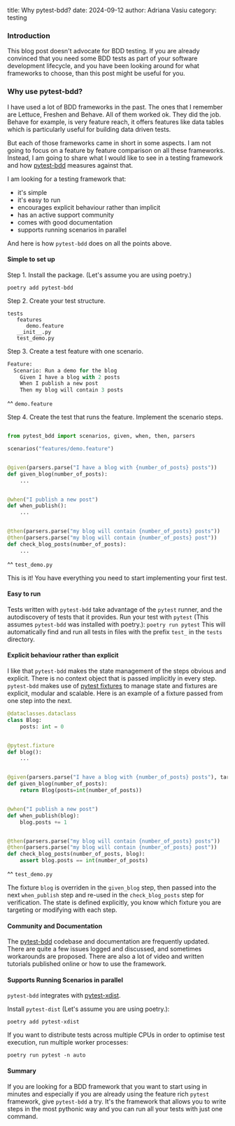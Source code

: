 title: Why pytest-bdd?
date: 2024-09-12
author: Adriana Vasiu
category: testing

### Introduction
This blog post doesn't advocate for BDD testing. If you are already convinced that you need some BDD tests as part of your software development lifecycle, and you have been looking around for what frameworks to choose, than this post might be useful for you.

### Why use pytest-bdd?
I have used a lot of BDD frameworks in the past. The ones that I remember are Lettuce, Freshen and Behave. All of them worked ok. They did the job. 
Behave for example, is very feature reach, it offers features like data tables which is particularly useful for building data driven tests.

But each of those frameworks came in short in some aspects. I am not going to focus on a feature by feature comparison on all these frameworks. 
Instead, I am going to share what I would like to see in a testing framework and how [pytest-bdd](https://pytest-bdd.readthedocs.io/en/stable/) measures against that.

I am looking for a testing framework that:

- it's simple
- it's easy to run
- encourages explicit behaviour rather than implicit
- has an active support community
- comes with good documentation
- supports running scenarios in parallel

And here is how `pytest-bdd` does on all the points above.

#### Simple to set up

Step 1. Install the package. (Let's assume you are using poetry.)
```commandline
poetry add pytest-bdd
```
Step 2. Create your test structure.
```commandline
tests
   features
      demo.feature
   __init__.py
   test_demo.py
```
Step 3. Create a test feature with one scenario.

```python
Feature:
  Scenario: Run a demo for the blog
    Given I have a blog with 2 posts
    When I publish a new post
    Then my blog will contain 3 posts
```

^^ `demo.feature`

Step 4. Create the test that runs the feature. Implement the scenario steps.

```python 

from pytest_bdd import scenarios, given, when, then, parsers

scenarios("features/demo.feature")


@given(parsers.parse("I have a blog with {number_of_posts} posts"))
def given_blog(number_of_posts):
    ...


@when("I publish a new post")
def when_publish():
    ...


@then(parsers.parse("my blog will contain {number_of_posts} posts"))
@then(parsers.parse("my blog will contain {number_of_posts} post"))
def check_blog_posts(number_of_posts):
    ...

```
^^ `test_demo.py`

This is it! You have everything you need to start implementing your first test.

#### Easy to run

Tests written with `pytest-bdd` take advantage of the `pytest` runner, and the autodiscovery of tests that it provides.
Run your test with `pytest` (This assumes `pytest-bdd` was installed with poetry.):
`poetry run pytest`
This will automatically find and run all tests in files with the prefix `test_` in the `tests` directory.

#### Explicit behaviour rather than explicit

I like that `pytest-bdd` makes the state management of the steps obvious and explicit.
There is no context object that is passed implicitly in every step.
`pytest-bdd` makes use of [pytest fixtures](https://docs.pytest.org/en/6.2.x/fixture.html) to manage state and fixtures are explicit, modular and scalable.
Here is an example of a fixture passed from one step into the next.

```python
@dataclasses.dataclass
class Blog:
    posts: int = 0


@pytest.fixture
def blog():
    ...


@given(parsers.parse("I have a blog with {number_of_posts} posts"), target_fixture="blog")
def given_blog(number_of_posts):
    return Blog(posts=int(number_of_posts))


@when("I publish a new post")
def when_publish(blog):
    blog.posts += 1


@then(parsers.parse("my blog will contain {number_of_posts} posts"))
@then(parsers.parse("my blog will contain {number_of_posts} post"))
def check_blog_posts(number_of_posts, blog):
    assert blog.posts == int(number_of_posts)
```
^^ `test_demo.py`

The fixture `blog` is overriden in the `given_blog` step, then passed into the next `when_publish` step and re-used 
in the `check_blog_posts` step for verification.
The state is defined explicitly, you know which fixture you are targeting or modifying with each step.

#### Community and Documentation
The [pytest-bdd](https://github.com/pytest-dev/pytest-bdd) codebase and documentation are frequently updated. 
There are quite a few issues logged and discussed, and sometimes workarounds are proposed. 
There are also a lot of video and written tutorials published online or how to use the framework.

#### Supports Running Scenarios in parallel

`pytest-bdd` integrates with [pytest-xdist](https://pytest-xdist.readthedocs.io/en/stable/).

Install `pytest-dist` (Let's assume you are using poetry.):
```commandline 
poetry add pytest-xdist
```
If you want to distribute tests across multiple CPUs in order to optimise test execution, run multiple worker processes:
```commandline
poetry run pytest -n auto
```

#### Summary
If you are looking for a BDD framework that you want to start using in minutes and especially if you are 
already using the feature rich `pytest` framework, give `pytest-bdd` a try. 
It's the framework that allows you to write steps in the most pythonic way and you can run all your tests with just one command.




